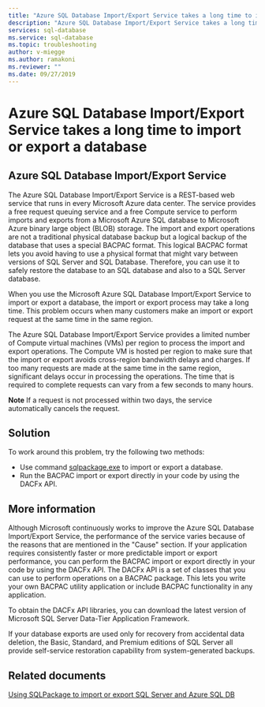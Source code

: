 ```yaml
---
title: "Azure SQL Database Import/Export Service takes a long time to import or export a database| Microsoft Docs"
description: "Azure SQL Database Import/Export Service takes a long time to import or export a database"
services: sql-database
ms.service: sql-database
ms.topic: troubleshooting
author: v-miegge
ms.author: ramakoni
ms.reviewer: ""
ms.date: 09/27/2019
---
```


# Azure SQL Database Import/Export Service takes a long time to import or export a database

## Azure SQL Database Import/Export Service

The Azure SQL Database Import/Export Service is a REST-based web service that runs in every Microsoft Azure data center. The service provides a free request queuing service and a free Compute service to perform imports and exports from a Microsoft Azure SQL database to Microsoft Azure binary large object (BLOB) storage. The import and export operations are not a traditional physical database backup but a logical backup of the database that uses a special BACPAC format. This logical BACPAC format lets you avoid having to use a physical format that might vary between versions of SQL Server and SQL Database. Therefore, you can use it to safely restore the database to an SQL database and also to a SQL Server database.

When you use the Microsoft Azure SQL Database Import/Export Service to import or export a database, the import or export process may take a long time. This problem occurs when many customers make an import or export request at the same time in the same region.

The Azure SQL Database Import/Export Service provides a limited number of Compute virtual machines (VMs) per region to process the import and export operations. The Compute VM is hosted per region to make sure that the import or export avoids cross-region bandwidth delays and charges. If too many requests are made at the same time in the same region, significant delays occur in processing the operations. The time that is required to complete requests can vary from a few seconds to many hours. 

**Note** If a request is not processed within two days, the service automatically cancels the request.

## Solution

To work around this problem, try the following two methods:

* Use command [sqlpackage.exe](https://msdn.microsoft.com/library/hh550080(v=vs.103).aspx) to import or export a database.
* Run the BACPAC import or export directly in your code by using the DACFx API.

## More information

Although Microsoft continuously works to improve the Azure SQL Database Import/Export Service, the performance of the service varies because of the reasons that are mentioned in the "Cause" section. If your application requires consistently faster or more predictable import or export performance, you can perform the BACPAC import or export directly in your code by using the DACFx API. The DACFx API is a set of classes that you can use to perform operations on a BACPAC package. This lets you write your own BACPAC utility application or include BACPAC functionality in any application. 

To obtain the DACFx API libraries, you can download the latest version of Microsoft SQL Server Data-Tier Application Framework.

If your database exports are used only for recovery from accidental data deletion, the Basic, Standard, and Premium editions of SQL Server all provide self-service restoration capability from system-generated backups.

## Related documents

[Using SQLPackage to import or export SQL Server and Azure SQL DB](https://blogs.msdn.microsoft.com/azuresqldbsupport/2017/01/31/using-sqlpackage-to-import-or-export-azure-sql-db/)
